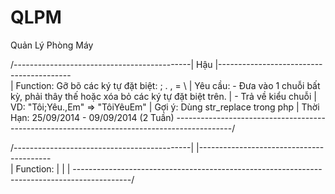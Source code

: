 QLPM
====

Quản Lý Phòng Máy

/--------------------------------------------| Hậu |-----------------------------------------\
| Function: Gỡ bõ các ký tự đặt biệt: ; . , = \ 
| Yêu cầu: - Đưa vào 1 chuỗi bất kỳ, phải thây thế hoặc xóa bỏ các ký tự đặt biệt trên. 
|          - Trả về kiểu chuỗi
| VD: "Tôi;Yêu.,Em" => "TôiYêuEm"
| Gợi ý: Dùng str_replace trong php
| Thời Hạn: 25/09/2014 - 09/09/2014 (2 Tuần)
\--------------------------------------------------------------------------------------------/

/--------------------------------------------|  |-----------------------------------------\
| Function: 
| 
|
|
\--------------------------------------------------------------------------------------------/